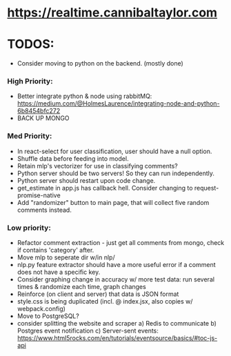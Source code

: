 # https://realtime.cannibaltaylor.com

# TODOS:
- Consider moving to python on the backend. (mostly done)

### High Priority:
- Better integrate python & node using rabbitMQ: https://medium.com/@HolmesLaurence/integrating-node-and-python-6b8454bfc272
- BACK UP MONGO

### Med Priority:
- In react-select for user classification, user should have a null option.
- Shuffle data before feeding into model.
- Retain mlp's vectorizer for use in classifying comments?
- Python server should be two servers! So they can run independently.
- Python server should restart upon code change.
- get_estimate in app.js has callback hell. Consider changing to request-promise-native
- Add "randomizer" button to main page, that will collect five random comments instead.

### Low priority:
- Refactor comment extraction - just get all comments from mongo, check if contains 'category' after.
- Move mlp to seperate dir w/in nlp/
- nlp.py feature extractor should have a more useful error if a comment does not have a specific key.
- Consider graphing change in accuracy w/ more test data: run several times & randomize each time, graph changes
- Reinforce (on client and server) that data is JSON format
- style.css is being duplicated (incl. @ index.jsx, also copies w/ webpack.config)
- Move to PostgreSQL?
- consider splitting the website and scraper
    a) Redis to communicate
    b) Postgres event notification
    c) Server-sent events: https://www.html5rocks.com/en/tutorials/eventsource/basics/#toc-js-api

